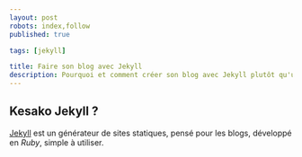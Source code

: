 ```yaml
---
layout: post
robots: index,follow
published: true

tags: [jekyll]

title: Faire son blog avec Jekyll
description: Pourquoi et comment créer son blog avec Jekyll plutôt qu'un bon vieux Wordpress des familles.
---
```


## Kesako Jekyll ?

[Jekyll](https://github.com/mojombo/jekyll) est un générateur de sites statiques, pensé pour les blogs, développé en _Ruby_, simple à utiliser.
